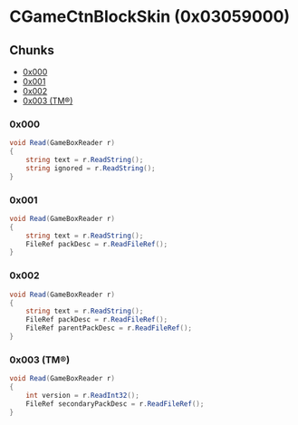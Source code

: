 ﻿# CGameCtnBlockSkin (0x03059000)

## Chunks

- [0x000](#0x000)
- [0x001](#0x001)
- [0x002](#0x002)
- [0x003 (TM®)](#0x003-tm®)

### 0x000

```cs
void Read(GameBoxReader r)
{
    string text = r.ReadString();
    string ignored = r.ReadString();
}
```

### 0x001

```cs
void Read(GameBoxReader r)
{
    string text = r.ReadString();
    FileRef packDesc = r.ReadFileRef();
}
```

### 0x002

```cs
void Read(GameBoxReader r)
{
    string text = r.ReadString();
    FileRef packDesc = r.ReadFileRef();
    FileRef parentPackDesc = r.ReadFileRef();
}
```

### 0x003 (TM®)

```cs
void Read(GameBoxReader r)
{
    int version = r.ReadInt32();
    FileRef secondaryPackDesc = r.ReadFileRef();
}
```